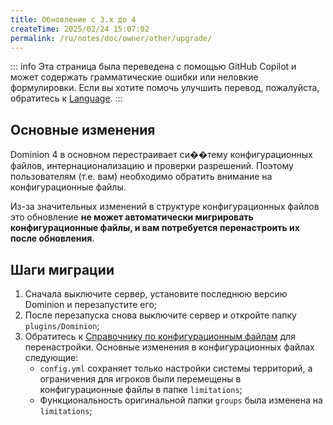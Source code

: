 ```yaml
---
title: Обновление с 3.x до 4
createTime: 2025/02/24 15:07:02
permalink: /ru/notes/doc/owner/other/upgrade/
---
```


::: info
Эта страница была переведена с помощью GitHub Copilot и может содержать грамматические ошибки или неловкие формулировки.
Если вы хотите помочь улучшить перевод, пожалуйста, обратитесь к [Language](/ru/notes/doc/owner/config-ref/languages/).
:::

## Основные изменения

Dominion 4 в основном перестраивает си��тему конфигурационных файлов, интернационализацию и проверки разрешений. Поэтому
пользователям (т.е. вам) необходимо обратить внимание на конфигурационные файлы.

Из-за значительных изменений в структуре конфигурационных файлов это обновление **не может автоматически мигрировать
конфигурационные файлы, и вам потребуется перенастроить их после обновления**.

## Шаги миграции

1. Сначала выключите сервер, установите последнюю версию Dominion и перезапустите его;
2. После перезапуска снова выключите сервер и откройте папку `plugins/Dominion`;
3. Обратитесь к [Справочнику по конфигурационным файлам](/ru/notes/doc/owner/config-ref/overview/) для перенастройки. Основные
   изменения в конфигурационных файлах следующие:
    - `config.yml` сохраняет только настройки системы территорий, а ограничения для игроков были перемещены в
      конфигурационные файлы в папке `limitations`;
    - Функциональность оригинальной папки `groups` была изменена на `limitations`;
